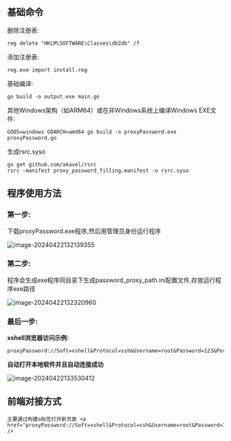 ## 基础命令
删除注册表:
```
reg delete "HKLM\SOFTWARE\Classes\db2db" /f
```
添加注册表:
```
reg.exe import install.reg
```
基础编译:
```
go build -o output.exe main.go
```
其他Windows架构（如ARM64）或在非Windows系统上编译Windows EXE文件:
```
GOOS=windows GOARCH=amd64 go build -o proxyPassword.exe proxyPassword.go
```

生成rsrc.syso
```
go get github.com/akavel/rsrc
rsrc -manifest proxy_password_filling.manifest -o rsrc.syso
```

## 程序使用方法

### 第一步:

下载proxyPassword.exe程序,然后用管理员身份运行程序

![image-20240422132139355](https://wxy-md.oss-cn-shanghai.aliyuncs.com/image-20240422132139355.png)

### 第二步:

程序会生成exe程序同目录下生成password_proxy_path.ini配置文件,存放运行程序exe路径

![image-20240422132320960](https://wxy-md.oss-cn-shanghai.aliyuncs.com/image-20240422132320960.png)

### 最后一步:

**xshell浏览器访问示例:**

```
proxyPassword://Soft=xshell&Protocol=ssh&Username=root&Password=123&Port=21&Host=127.0.0.1
```

**自动打开本地软件并且自动连接成功**

![image-20240422133530412](https://wxy-md.oss-cn-shanghai.aliyuncs.com/image-20240422133530412.png)

## 前端对接方式

```
主要通过构建a标签打开新页面 <a href="proxyPassword://Soft=xshell&Protocol=ssh&Username=root&Password=123&Port=21&Host=127.0.0.1" />
```

